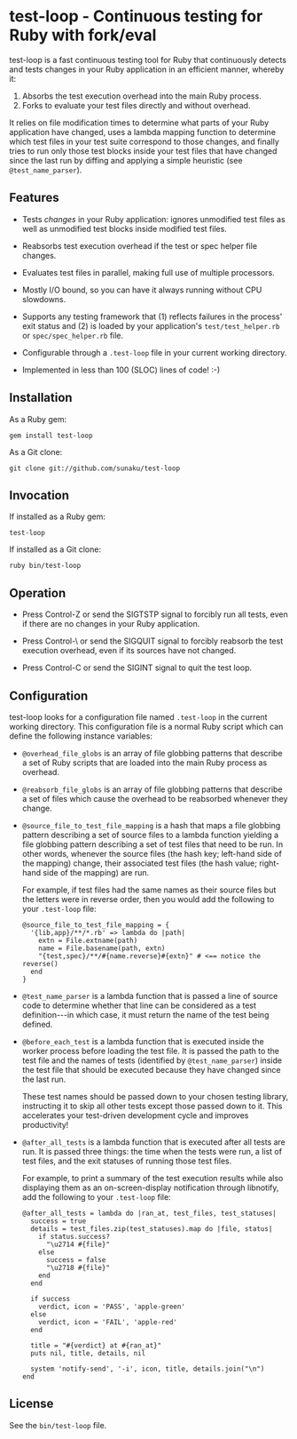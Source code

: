 test-loop - Continuous testing for Ruby with fork/eval
======================================================

test-loop is a fast continuous testing tool for Ruby that continuously detects
and tests changes in your Ruby application in an efficient manner, whereby it:

1. Absorbs the test execution overhead into the main Ruby process.
2. Forks to evaluate your test files directly and without overhead.

It relies on file modification times to determine what parts of your Ruby
application have changed, uses a lambda mapping function to determine which
test files in your test suite correspond to those changes, and finally tries to
run only those test blocks inside your test files that have changed since the
last run by diffing and applying a simple heuristic (see `@test_name_parser`).


Features
--------

* Tests *changes* in your Ruby application: ignores unmodified test files
  as well as unmodified test blocks inside modified test files.

* Reabsorbs test execution overhead if the test or spec helper file changes.

* Evaluates test files in parallel, making full use of multiple processors.

* Mostly I/O bound, so you can have it always running without CPU slowdowns.

* Supports any testing framework that (1) reflects failures in the process'
  exit status and (2) is loaded by your application's `test/test_helper.rb`
  or `spec/spec_helper.rb` file.

* Configurable through a `.test-loop` file in your current working directory.

* Implemented in less than 100 (SLOC) lines of code! :-)


Installation
------------

As a Ruby gem:

    gem install test-loop

As a Git clone:

    git clone git://github.com/sunaku/test-loop


Invocation
----------

If installed as a Ruby gem:

    test-loop

If installed as a Git clone:

    ruby bin/test-loop


Operation
---------

* Press Control-Z or send the SIGTSTP signal to forcibly run all
  tests, even if there are no changes in your Ruby application.

* Press Control-\ or send the SIGQUIT signal to forcibly reabsorb
  the test execution overhead, even if its sources have not changed.

* Press Control-C or send the SIGINT signal to quit the test loop.


Configuration
-------------

test-loop looks for a configuration file named `.test-loop` in the current
working directory.  This configuration file is a normal Ruby script which can
define the following instance variables:

* `@overhead_file_globs` is an array of file globbing patterns that describe a
  set of Ruby scripts that are loaded into the main Ruby process as overhead.

* `@reabsorb_file_globs` is an array of file globbing patterns that describe a
  set of files which cause the overhead to be reabsorbed whenever they change.

* `@source_file_to_test_file_mapping` is a hash that maps a file globbing
  pattern describing a set of source files to a lambda function yielding a
  file globbing pattern describing a set of test files that need to be run.
  In other words, whenever the source files (the hash key; left-hand side of
  the mapping) change, their associated test files (the hash value; right-hand
  side of the mapping) are run.

  For example, if test files had the same names as their source files but the
  letters were in reverse order, then you would add the following to your
  `.test-loop` file:

      @source_file_to_test_file_mapping = {
        '{lib,app}/**/*.rb' => lambda do |path|
          extn = File.extname(path)
          name = File.basename(path, extn)
          "{test,spec}/**/#{name.reverse}#{extn}" # <== notice the reverse()
        end
      }

* `@test_name_parser` is a lambda function that is passed a line of source code
  to determine whether that line can be considered as a test definition---in
  which case, it must return the name of the test being defined.

* `@before_each_test` is a lambda function that is executed inside the worker
  process before loading the test file.  It is passed the path to the test file
  and the names of tests (identified by `@test_name_parser`) inside the test
  file that should be executed because they have changed since the last run.

  These test names should be passed down to your chosen testing library,
  instructing it to skip all other tests except those passed down to it.  This
  accelerates your test-driven development cycle and improves productivity!

* `@after_all_tests` is a lambda function that is executed after all tests are
  run.  It is passed three things: the time when the tests were run, a list of
  test files, and the exit statuses of running those test files.

  For example, to print a summary of the test execution results while also
  displaying them as an on-screen-display notification through libnotify,
  add the following to your `.test-loop` file:

      @after_all_tests = lambda do |ran_at, test_files, test_statuses|
        success = true
        details = test_files.zip(test_statuses).map do |file, status|
          if status.success?
            "\u2714 #{file}"
          else
            success = false
            "\u2718 #{file}"
          end
        end

        if success
          verdict, icon = 'PASS', 'apple-green'
        else
          verdict, icon = 'FAIL', 'apple-red'
        end

        title = "#{verdict} at #{ran_at}"
        puts nil, title, details, nil

        system 'notify-send', '-i', icon, title, details.join("\n")
      end


License
-------

See the `bin/test-loop` file.
